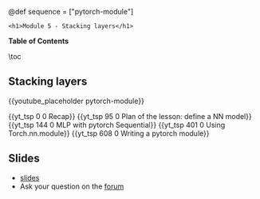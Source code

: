 @def sequence = ["pytorch-module"]

~~~
<h1>Module 5 - Stacking layers</h1>
~~~

**Table of Contents**

\toc


## Stacking layers

{{youtube_placeholder pytorch-module}}

{{yt_tsp 0 0 Recap}}
{{yt_tsp 95 0 Plan of the lesson: define a NN model}}
{{yt_tsp 144 0 MLP with pytorch Sequential}}
{{yt_tsp 401 0 Using Torch.nn.module}}
{{yt_tsp 608 0 Writing a pytorch module}}

## Slides

- [slides](https://dataflowr.github.io/slides/module5.html)
- Ask your question on the [forum](https://forum.dataflowr.com/) 
